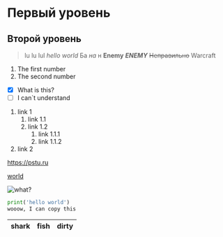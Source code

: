 # Первый уровень
## Второй уровень

> lu lu lul 
*hello world*
Ба *на* н 
**Enemy**
***ENEMY***
~~Неправильно~~
> Warcraft 

1. The first number
2. The second number

- [x] What is this?
- [ ] I can`t understand
1. link 1
    1. link 1.1
    2. link 1.2
        1. link 1.1.1
        2. link 1.1.2
1. link 2

<https://pstu.ru>

[world](https://pstu.ru "world")

![what?](https://cs16.pikabu.ru/s/games_showcase/2025/07/04/17/wfqsjw2q_lg.png "what")

```python
print('hello world')
wooow, I can copy this
```

|shark|fish|dirty|
|-|----|---|
